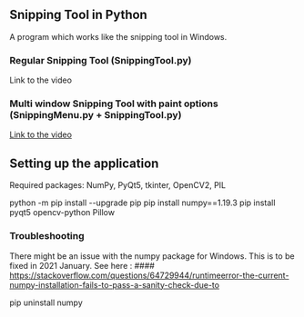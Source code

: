 ## Snipping Tool in Python
A program which works like the snipping tool in Windows.

### Regular Snipping Tool (SnippingTool.py)
Link to the video

### Multi window Snipping Tool with paint options (SnippingMenu.py + SnippingTool.py)
[Link to the video](https://www.youtube.com/watch?v=bfOPA8Onp3Q)

## Setting up the application
Required packages: NumPy, PyQt5, tkinter, OpenCV2, PIL 

python -m pip install --upgrade pip
pip install numpy==1.19.3 
pip install pyqt5 opencv-python Pillow

### Troubleshooting
There might be an issue with the numpy package for Windows. This is to be fixed in 2021 January.
See here : #### https://stackoverflow.com/questions/64729944/runtimeerror-the-current-numpy-installation-fails-to-pass-a-sanity-check-due-to

pip uninstall numpy